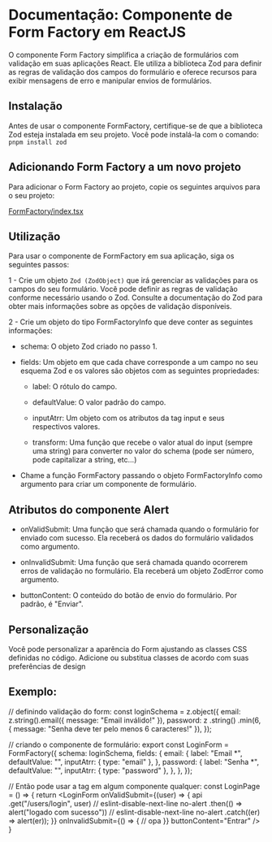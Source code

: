 # Documentação: Componente de Form Factory em ReactJS

O componente Form Factory simplifica a criação de formulários com validação em suas aplicações React. Ele utiliza a biblioteca Zod para definir as regras de validação dos campos do formulário e oferece recursos para exibir mensagens de erro e manipular envios de formulários.

## Instalação

Antes de usar o componente FormFactory, certifique-se de que a biblioteca Zod esteja instalada em seu projeto. Você pode instalá-la com o comando: `pnpm install zod`

## Adicionando Form Factory a um novo projeto

Para adicionar o Form Factory ao projeto, copie os seguintes arquivos para o seu projeto:

[FormFactory/index.tsx](https://github.com/StructCE/our-react-components/blob/main/src/components/FormFactory/index.tsx)


## Utilização 

Para usar o componente de FormFactory em sua aplicação, siga os seguintes passos:

1 - Crie um objeto `Zod (ZodObject)` que irá gerenciar as validações para os campos do seu formulário. Você pode definir as regras de validação conforme necessário usando o Zod. Consulte a documentação do Zod para obter mais informações sobre as opções de validação disponíveis.

2 - Crie um objeto do tipo FormFactoryInfo que deve conter as seguintes informações:

- schema: O objeto Zod criado no passo 1.

- fields: Um objeto em que cada chave corresponde a um campo no seu esquema Zod e os valores são objetos com as seguintes propriedades:

    - label: O rótulo do campo.

    - defaultValue: O valor padrão do campo.

    - inputAtrr: Um objeto com os atributos da tag input e seus respectivos valores.
    
    - transform: Uma função que recebe o valor atual do input (sempre uma string) para converter no valor do schema (pode ser número, pode capitalizar a string, etc...)

- Chame a função FormFactory passando o objeto FormFactoryInfo como argumento para criar um componente de formulário.


## Atributos do componente Alert

- onValidSubmit: Uma função que será chamada quando o formulário for enviado com sucesso. Ela receberá os dados do formulário validados como argumento.

- onInvalidSubmit: Uma função que será chamada quando ocorrerem erros de validação no formulário. Ela receberá um objeto ZodError como argumento.

- buttonContent: O conteúdo do botão de envio do formulário. Por padrão, é "Enviar".

## Personalização

Você pode personalizar a aparência do Form ajustando as classes CSS definidas no código. Adicione ou substitua classes de acordo com suas preferências de design
## Exemplo:

// definindo validação do form:
const loginSchema = z.object({
  email: z.string().email({ message: "Email inválido!" }),
  password: z
    .string()
    .min(6, { message: "Senha deve ter pelo menos 6 caracteres!" }),
});

// criando o componente de formulário:
export const LoginForm = FormFactory({
  schema: loginSchema,
  fields: {
    email: {
      label: "Email *",
      defaultValue: "",
      inputAtrr: { type: "email" },
    },
    password: {
      label: "Senha *",
      defaultValue: "",
      inputAtrr: { type: "password" },
    },
  },
});

// Então pode usar a tag <LoginForm /> em algum componente qualquer:
const LoginPage = () => {
    return <LoginForm
              onValidSubmit={(user) => {
                api
                  .get("/users/login", user)
                  // eslint-disable-next-line no-alert
                  .then(() => alert("logado com sucesso"))
                  // eslint-disable-next-line no-alert
                  .catch((er) => alert(er));
              }}
              onInvalidSubmit={() => {
                // opa
              }}
              buttonContent="Entrar"
    />
}


